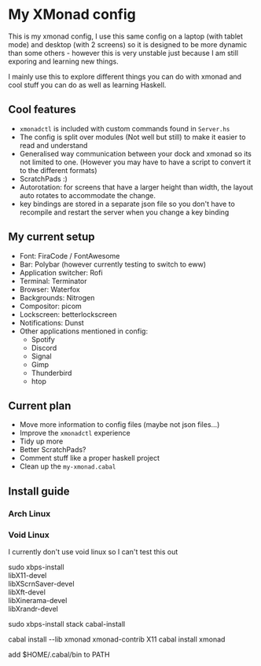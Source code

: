 # My XMonad config

This is my xmonad config, I use this same config on a laptop (with tablet mode) and desktop (with 2 screens) so it is designed to be more dynamic than some others - however this is very unstable just because I am still exporing and learning new things.

I mainly use this to explore different things you can do with xmonad and cool stuff you can do as well as learning Haskell.

## Cool features

- `xmonadctl` is included with custom commands found in `Server.hs`
- The config is split over modules (Not well but still) to make it easier to read and understand
- Generalised way communication between your dock and xmonad so its not limited to one. (However you may have to have a script to convert it to the different formats)
- ScratchPads :)
- Autorotation: for screens that have a larger height than width, the layout auto rotates to accommodate the change.
- key bindings are stored in a separate json file so you don't have to recompile and restart the server when you change a key binding

## My current setup

- Font: FiraCode / FontAwesome
- Bar: Polybar (however currently testing to switch to eww)
- Application switcher: Rofi
- Terminal: Terminator
- Browser: Waterfox
- Backgrounds: Nitrogen
- Compositor: picom
- Lockscreen: betterlockscreen
- Notifications: Dunst
- Other applications mentioned in config:
  - Spotify
  - Discord
  - Signal
  - Gimp
  - Thunderbird
  - htop

## Current plan

- Move more information to config files (maybe not json files...)
- Improve the `xmonadctl` experience
- Tidy up more
- Better ScratchPads?
- Comment stuff like a proper haskell project
- Clean up the `my-xmonad.cabal`

## Install guide

### Arch Linux

### Void Linux

I currently don't use void linux so I can't test this out

sudo xbps-install \
  libX11-devel \
  libXScrnSaver-devel \
  libXft-devel \
  libXinerama-devel \
  libXrandr-devel

sudo xbps-install stack cabal-install

cabal install --lib xmonad xmonad-contrib X11
cabal install xmonad

add $HOME/.cabal/bin to PATH
